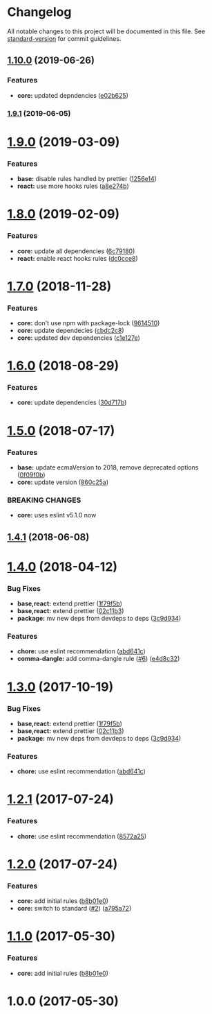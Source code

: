 # Changelog

All notable changes to this project will be documented in this file. See [standard-version](https://github.com/conventional-changelog/standard-version) for commit guidelines.

## [1.10.0](https://github.com/sevencooks-gmbh-co-kg/eslint-config-sevencooks/compare/v1.9.1...v1.10.0) (2019-06-26)


### Features

* **core:** updated depndencies ([e02b625](https://github.com/sevencooks-gmbh-co-kg/eslint-config-sevencooks/commit/e02b625))



### [1.9.1](https://github.com/sevencooks-gmbh-co-kg/eslint-config-sevencooks/compare/v1.9.0...v1.9.1) (2019-06-05)



<a name="1.9.0"></a>
# [1.9.0](https://github.com/sevencooks-gmbh-co-kg/eslint-config-sevencooks/compare/v1.8.0...v1.9.0) (2019-03-09)


### Features

* **base:** disable rules handled by prettier ([1256e14](https://github.com/sevencooks-gmbh-co-kg/eslint-config-sevencooks/commit/1256e14))
* **react:** use more hooks rules ([a8e274b](https://github.com/sevencooks-gmbh-co-kg/eslint-config-sevencooks/commit/a8e274b))



<a name="1.8.0"></a>
# [1.8.0](https://github.com/sevencooks-gmbh-co-kg/eslint-config-sevencooks/compare/v1.7.0...v1.8.0) (2019-02-09)


### Features

* **core:** update all dependencies ([6c79180](https://github.com/sevencooks-gmbh-co-kg/eslint-config-sevencooks/commit/6c79180))
* **react:** enable react hooks rules ([dc0cce8](https://github.com/sevencooks-gmbh-co-kg/eslint-config-sevencooks/commit/dc0cce8))



<a name="1.7.0"></a>
# [1.7.0](https://github.com/smartfood-gmbh-co-kg/eslint-config-sevencooks/compare/v1.6.0...v1.7.0) (2018-11-28)


### Features

* **core:** don't use npm with package-lock ([9614510](https://github.com/smartfood-gmbh-co-kg/eslint-config-sevencooks/commit/9614510))
* **core:** update dependecies ([cbdc2c8](https://github.com/smartfood-gmbh-co-kg/eslint-config-sevencooks/commit/cbdc2c8))
* **core:** updated dev dependencies ([c1e127e](https://github.com/smartfood-gmbh-co-kg/eslint-config-sevencooks/commit/c1e127e))



<a name="1.6.0"></a>
# [1.6.0](https://github.com/smartfood-gmbh-co-kg/eslint-config-sevencooks/compare/v1.5.0...v1.6.0) (2018-08-29)


### Features

* **core:** update dependencies ([30d717b](https://github.com/smartfood-gmbh-co-kg/eslint-config-sevencooks/commit/30d717b))



<a name="1.5.0"></a>
# [1.5.0](https://github.com/smartfood-gmbh-co-kg/eslint-config-sevencooks/compare/v1.4.1...v1.5.0) (2018-07-17)


### Features

* **base:** update ecmaVersion to 2018, remove deprecated options ([0f09f0b](https://github.com/smartfood-gmbh-co-kg/eslint-config-sevencooks/commit/0f09f0b))
* **core:** update version ([860c25a](https://github.com/smartfood-gmbh-co-kg/eslint-config-sevencooks/commit/860c25a))


### BREAKING CHANGES

* **core:** uses eslint v5.1.0 now



<a name="1.4.1"></a>
## [1.4.1](https://github.com/smartfood-gmbh-co-kg/eslint-config-sevencooks/compare/v1.4.0...v1.4.1) (2018-06-08)



<a name="1.4.0"></a>
# [1.4.0](https://github.com/smartfood-gmbh-co-kg/eslint-config-sevencooks/compare/v1.2.0...v1.4.0) (2018-04-12)


### Bug Fixes

* **base,react:** extend prettier ([1f79f5b](https://github.com/smartfood-gmbh-co-kg/eslint-config-sevencooks/commit/1f79f5b))
* **base,react:** extend prettier ([02c11b3](https://github.com/smartfood-gmbh-co-kg/eslint-config-sevencooks/commit/02c11b3))
* **package:** mv new deps from devdeps to deps ([3c9d934](https://github.com/smartfood-gmbh-co-kg/eslint-config-sevencooks/commit/3c9d934))


### Features

* **chore:** use eslint recommendation ([abd641c](https://github.com/smartfood-gmbh-co-kg/eslint-config-sevencooks/commit/abd641c))
* **comma-dangle:** add comma-dangle rule ([#6](https://github.com/smartfood-gmbh-co-kg/eslint-config-sevencooks/issues/6)) ([e4d8c32](https://github.com/smartfood-gmbh-co-kg/eslint-config-sevencooks/commit/e4d8c32))



<a name="1.3.0"></a>
# [1.3.0](https://github.com/smartfood-gmbh-co-kg/eslint-config-sevencooks/compare/v1.2.0...v1.3.0) (2017-10-19)


### Bug Fixes

* **base,react:** extend prettier ([1f79f5b](https://github.com/smartfood-gmbh-co-kg/eslint-config-sevencooks/commit/1f79f5b))
* **base,react:** extend prettier ([02c11b3](https://github.com/smartfood-gmbh-co-kg/eslint-config-sevencooks/commit/02c11b3))
* **package:** mv new deps from devdeps to deps ([3c9d934](https://github.com/smartfood-gmbh-co-kg/eslint-config-sevencooks/commit/3c9d934))


### Features

* **chore:** use eslint recommendation ([abd641c](https://github.com/smartfood-gmbh-co-kg/eslint-config-sevencooks/commit/abd641c))



<a name="1.3.0"></a>
# [1.2.1](https://github.com/smartfood-gmbh-co-kg/eslint-config-sevencooks/compare/v1.2.0...v1.2.1) (2017-07-24)


### Features

* **chore:** use eslint recommendation ([8572a25](https://github.com/smartfood-gmbh-co-kg/eslint-config-sevencooks/commit/8572a25))



<a name="1.2.0"></a>
# [1.2.0](https://github.com/smartfood-gmbh-co-kg/eslint-config-sevencooks/compare/v1.0.0...v1.2.0) (2017-07-24)


### Features

* **core:** add initial rules ([b8b01e0](https://github.com/smartfood-gmbh-co-kg/eslint-config-sevencooks/commit/b8b01e0))
* **core:** switch to standard ([#2](https://github.com/smartfood-gmbh-co-kg/eslint-config-sevencooks/issues/2)) ([a795a72](https://github.com/smartfood-gmbh-co-kg/eslint-config-sevencooks/commit/a795a72))



<a name="1.1.0"></a>
# [1.1.0](https://github.com/smartfood-gmbh-co-kg/eslint-config-sevencooks/compare/v1.0.0...v1.1.0) (2017-05-30)


### Features

* **core:** add initial rules ([b8b01e0](https://github.com/smartfood-gmbh-co-kg/eslint-config-sevencooks/commit/b8b01e0))



<a name="1.0.0"></a>
# 1.0.0 (2017-05-30)
